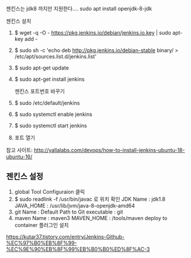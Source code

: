 젠킨스는 jdk8 까지만 지원한다....
sudo apt install openjdk-8-jdk



젠킨스 설치
1. $ wget -q -O - https://pkg.jenkins.io/debian/jenkins.io.key | sudo apt-key add -
2. $ sudo sh -c 'echo deb http://pkg.jenkins.io/debian-stable binary/ > /etc/apt/sources.list.d/jenkins.list'
3. $ sudo apt-get update
4. $ sudo apt-get install jenkins
   
   젠킨스 포트번호 바꾸기
5. $ sudo /etc/default/jenkins
6. $ sudo systemctl enable jenkins
7. $ sudo systemctl start jenkins
8. 포트 열기



참고 사이트:
http://yallalabs.com/devops/how-to-install-jenkins-ubuntu-18-ubuntu-16/



## 젠킨스 설정
1. global Tool Configuraion 클릭
2. $ sudo readlink -f /usr/bin/javac 로 위치 확인
JDK Name : jdk1.8
JAVA_HOME : /usr/lib/jvm/java-8-openjdk-amd64
3. git
   Name : Default
   Path to Git executable : git
4. maven
   Name : maven3
   MAVEN_HOME : /tools/maven
deploy to container 플러그인 설치



https://kutar37.tistory.com/entry/Jenkins-Github-%EC%97%B0%EB%8F%99-%EC%9E%90%EB%8F%99%EB%B0%B0%ED%8F%AC-3